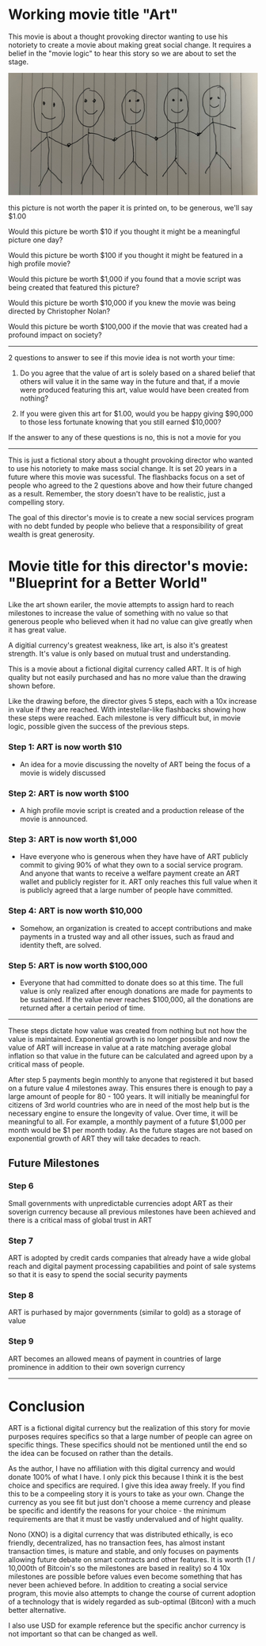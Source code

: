 # Working movie title "Art"

This movie is about a thought provoking director wanting to use his notoriety to create a movie about making great social change. It requires a belief in the "movie logic" to hear this story so we are about to set the stage.

![image](./art.jpeg)

this picture is not worth the paper it is printed on, to be generous, we'll say \$1.00

Would this picture be worth \$10 if you thought it might be a meaningful picture one day?

Would this picture be worth \$100 if you thought it might be featured in a high profile movie?

Would this picture be worth \$1,000 if you found that a movie script was being created that featured this picture?

Would this picture be worth \$10,000 if you knew the movie was being directed by Christopher Nolan?

Would this picture be worth \$100,000 if the movie that was created had a profound impact on society?

---

2 questions to answer to see if this movie idea is not worth your time:

1. Do you agree that the value of art is solely based on a shared belief that others will value it in the same way in the future and that, if a movie were produced featuring this art, value would have been created from nothing?

2. If you were given this art for \$1.00, would you be happy giving \$90,000 to those less fortunate knowing that you still earned \$10,000?

If the answer to any of these questions is no, this is not a movie for you

---

This is just a fictional story about a thought provoking director who wanted to use his notoriety to make mass social change. It is set 20 years in a future where this movie was sucessful. The flashbacks focus on a set of people who agreed to the 2 questions above and how their future changed as a result. Remember, the story doesn't have to be realistic, just a compelling story.

The goal of this director's movie is to create a new social services program with no debt funded by people who believe that a responsibility of great wealth is great generosity.

# Movie title for this director's movie: "Blueprint for a Better World"

Like the art shown eariler, the movie attempts to assign hard to reach milestones to increase the value of something with no value so that generous people who believed when it had no value can give greatly when it has great value.

A digitial currency's greatest weakness, like art, is also it's greatest strength. It's value is only based on mutual trust and understanding.

This is a movie about a fictional digital currency called ART. It is of high quality but not easily purchased and has no more value than the drawing shown before.

Like the drawing before, the director gives 5 steps, each with a 10x increase in value if they are reached. With intestellar-like flashbacks showing how these steps were reached. Each milestone is very difficult but, in movie logic, possible given the success of the previous steps.

### Step 1: ART is now worth $10

- An idea for a movie discussing the novelty of ART being the focus of a movie is widely discussed

### Step 2: ART is now worth $100

- A high profile movie script is created and a production release of the movie is announced.

### Step 3: ART is now worth $1,000

- Have everyone who is generous when they have have of ART publicly commit to giving 90% of what they own to a social service program. And anyone that wants to receive a welfare payment create an ART wallet and publicly register for it. ART only reaches this full value when it is publicly agreed that a large number of people have committed.

### Step 4: ART is now worth $10,000

- Somehow, an organization is created to accept contributions and make payments in a trusted way and all other issues, such as fraud and identity theft, are solved.

### Step 5: ART is now worth $100,000

- Everyone that had committed to donate does so at this time. The full value is only realized after enough donations are made for payments to be sustained. If the value never reaches $100,000, all the donations are returned after a certain period of time.

---

These steps dictate how value was created from nothing but not how the value is maintained. Exponential growth is no longer possible and now the value of ART will increase in value at a rate matching average global inflation so that value in the future can be calculated and agreed upon by a critical mass of people.

After step 5 payments begin monthly to anyone that registered it but based on a future value 4 milestones away. This ensures there is enough to pay a large amount of people for 80 - 100 years. It will initially be meaningful for citizens of 3rd world countries who are in need of the most help but is the necessary engine to ensure the longevity of value. Over time, it will be meaningful to all. For example, a monthly payment of a future $1,000 per month would be $1 per month today. As the future stages are not based on exponential growth of ART they will take decades to reach.

## Future Milestones

### Step 6

Small governments with unpredictable currencies adopt ART as their soverign currency because all previous milestones have been achieved and there is a critical mass of global trust in ART

### Step 7

ART is adopted by credit cards companies that already have a wide global reach and digital payment processing capabilities and point of sale systems so that it is easy to spend the social security payments

### Step 8

ART is purhased by major governments (similar to gold) as a storage of value

### Step 9

ART becomes an allowed means of payment in countries of large prominence in addition to their own soverign currency

---

# Conclusion

ART is a fictional digital currency but the realization of this story for movie purposes requires specifics so that a large number of people can agree on specific things. These specifics should not be mentioned until the end so the idea can be focused on rather than the details.

As the author, I have no affiliation with this digital currency and would donate 100% of what I have. I only pick this because I think it is the best choice and specifics are required. I give this idea away freely. If you find this to be a compeeling story it is yours to take as your own. Change the currency as you see fit but just don't choose a meme currency and please be specific and identify the reasons for your choice - the minimum requirements are that it must be vastly undervalued and of hight quality.

Nono (XNO) is a digital currency that was distributed ethically, is eco friendly, decentralized, has no transaction fees, has almost instant transaction times, is mature and stable, and only focuses on payments allowing future debate on smart contracts and other features. It is worth (1 / 10,000th of Bitcoin's so the milestones are based in reality) so 4 10x milestones are possible before values even become something that has never been achieved before. In addition to creating a social service program, this movie also attempts to change the course of current adoption of a technology that is widely regarded as sub-optimal (Bitcon) with a much better alternative.

I also use USD for example reference but the specific anchor currency is not important so that can be changed as well.
